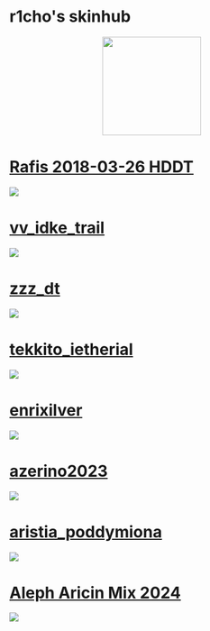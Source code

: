 # r1cho's skinhub

<p align="center">
<a href="https://osu.ppy.sh/users/13065919">
    <img src="https://a.ppy.sh/13065919"  
       width="175"
       height="175"></a>
<br>

# [Rafis 2018-03-26 HDDT](https://github.com/agutin727/Catamarca-skins/raw/main/players/r1cho/Rafis%202018-03-26%20HDDT.osk)
[![](https://osu.ppy.sh/ss/19222857/13c4)](https://github.com/agutin727/Catamarca-skins/raw/main/players/r1cho/Rafis%202018-03-26%20HDDT.osk)

# [vv_idke_trail](https://github.com/agutin727/Catamarca-skins/raw/main/players/r1cho/vv_idke_trail.osk)
[![](https://osu.ppy.sh/ss/19222859/1ed1)](https://github.com/agutin727/Catamarca-skins/raw/main/players/r1cho/vv_idke_trail.osk)

# [zzz_dt](https://github.com/agutin727/Catamarca-skins/raw/main/players/r1cho/zzz%20dt.osk)
[![](https://osu.ppy.sh/ss/19222861/d987)](https://github.com/agutin727/Catamarca-skins/raw/main/players/r1cho/zzz%20dt.osk)

# [tekkito_ietherial](https://github.com/agutin727/Catamarca-skins/raw/main/players/r1cho/tekkito_ietherial.osk)
[![](https://osu.ppy.sh/ss/19222866/34b6)](https://github.com/agutin727/Catamarca-skins/raw/main/players/r1cho/tekkito_ietherial.osk)

# [enrixilver](https://github.com/agutin727/Catamarca-skins/raw/main/players/r1cho/enrixilver.osk)
[![](https://osu.ppy.sh/ss/19222868/f800)](https://github.com/agutin727/Catamarca-skins/raw/main/players/r1cho/enrixilver.osk)

# [azerino2023](https://github.com/agutin727/Catamarca-skins/raw/main/players/r1cho/azerino2023.osk)
[![](https://osu.ppy.sh/ss/19222872/ed9a)](https://github.com/agutin727/Catamarca-skins/raw/main/players/r1cho/azerino2023.osk)

# [aristia_poddymiona](https://github.com/agutin727/Catamarca-skins/raw/main/players/r1cho/aristia_poddymiona.osk)
[![](https://osu.ppy.sh/ss/19222937/01f4)](https://github.com/agutin727/Catamarca-skins/raw/main/players/r1cho/aristia_poddymiona.osk)

# [Aleph Aricin Mix 2024](https://github.com/agutin727/Catamarca-skins/raw/main/players/r1cho/Aleph%20Aricin%20Mix%202024.osk)
[![](https://osu.ppy.sh/ss/19222958/22a6)](https://github.com/agutin727/Catamarca-skins/raw/main/players/r1cho/Aleph%20Aricin%20Mix%202024.osk)
